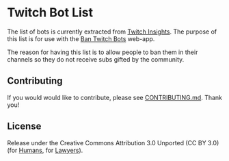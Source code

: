 # Twitch Bot List

The list of bots is currently extracted from [Twitch Insights](https://twitchinsights.net/bots). The purpose of this list is for use with the [Ban Twitch Bots](https://ban-twitch-bots.sirmre.com/) web-app.

The reason for having this list is to allow people to ban them in their channels so they do not receive subs gifted by the community.

## Contributing

If you would would like to contribute, please see [CONTRIBUTING.md](https://github.com/MrEliasen/twitch-bot-list/blob/master/.github/CONTRIBUTING.md). Thank you!

## License

Release under the Creative Commons Attribution 3.0 Unported (CC BY 3.0) (for [Humans](https://creativecommons.org/licenses/by/3.0/), for [Lawyers](https://github.com/MrEliasen/twitch-bot-list/blob/master/LICENSE.md)).
